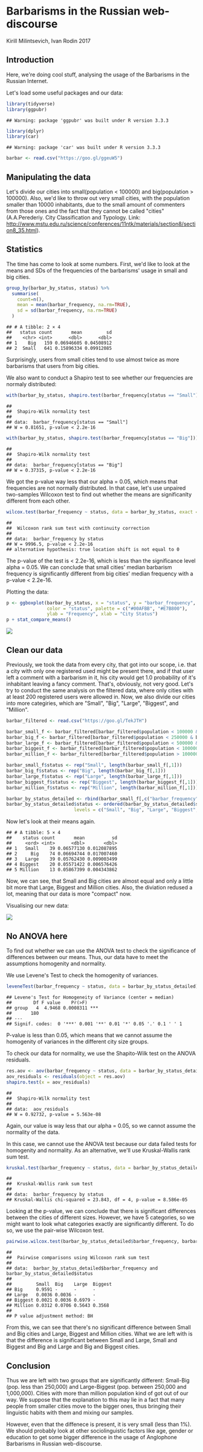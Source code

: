 Barbarisms in the Russian web-discourse
================
Kirill Milintsevich, Ivan Rodin
2017

Introduction
------------

Here, we're doing cool stuff, analysing the usage of the Barbarisms in the Russian Internet.

Let's load some useful packages and our data:

``` r
library(tidyverse)
library(ggpubr)
```

    ## Warning: package 'ggpubr' was built under R version 3.3.3

``` r
library(dplyr)
library(car)
```

    ## Warning: package 'car' was built under R version 3.3.3

``` r
barbar <- read.csv("https://goo.gl/ggeuW5")
```

Manipulating the data
---------------------

Let's divide our cities into small(population &lt; 100000) and big(population &gt; 100000). Also, we'd like to throw out very small cities, with the population smaller than 10000 inhabitants, due to the small amount of commenters from those ones and the fact that they cannot be called "cities" (A.A.Perederiy. City Classification and Typology. Link: <http://www.mstu.edu.ru/science/conferences/11ntk/materials/section8/section8_35.html>).

Statistics
----------

The time has come to look at some numbers. First, we'd like to look at the means and SDs of the frequencies of the barbarisms' usage in small and big cities.

``` r
group_by(barbar_by_status, status) %>%
  summarise(
    count=n(),
    mean = mean(barbar_frequency, na.rm=TRUE),
    sd = sd(barbar_frequency, na.rm=TRUE)
  )
```

    ## # A tibble: 2 × 4
    ##   status count       mean         sd
    ##    <chr> <int>      <dbl>      <dbl>
    ## 1    Big   159 0.06946605 0.04508912
    ## 2  Small   641 0.15896334 0.09912085

Surprisingly, users from small cities tend to use almost twice as more barbarisms that users from big cities.

We also want to conduct a Shapiro test to see whether our frequencies are normaly distributed:

``` r
with(barbar_by_status, shapiro.test(barbar_frequency[status == "Small"])) 
```

    ## 
    ##  Shapiro-Wilk normality test
    ## 
    ## data:  barbar_frequency[status == "Small"]
    ## W = 0.81651, p-value < 2.2e-16

``` r
with(barbar_by_status, shapiro.test(barbar_frequency[status == "Big"])) 
```

    ## 
    ##  Shapiro-Wilk normality test
    ## 
    ## data:  barbar_frequency[status == "Big"]
    ## W = 0.37315, p-value < 2.2e-16

We got the p-value way less that our alpha = 0.05, which means that frequencies are not normally distributed. In that case, let's use unpaired two-samples Wilcoxon test to find out whether the means are significanlty different from each other.

``` r
wilcox.test(barbar_frequency ~ status, data = barbar_by_status, exact = FALSE)
```

    ## 
    ##  Wilcoxon rank sum test with continuity correction
    ## 
    ## data:  barbar_frequency by status
    ## W = 9996.5, p-value < 2.2e-16
    ## alternative hypothesis: true location shift is not equal to 0

The p-value of the test is &lt; 2.2e-16, which is less than the significance level alpha = 0.05. We can conclude that small cities' median barbarism frequency is significantly different from big cities' median frequency with a p-value &lt; 2.2e-16.

Plotting the data:

``` r
p <- ggboxplot(barbar_by_status, x = "status", y = "barbar_frequency", 
               color = "status", palette = c("#00AFBB", "#E7B800"),
               ylab = "Frequency", xlab = "City Status")
p + stat_compare_means()
```

![](Barbarisms_files/figure-markdown_github/plot%20wilcoxon-1.png)

Clean our data
--------------

Previously, we took the data from every city, that got into our scope, i.e. that a city with only one registered used might be present there, and if that user left a comment with a barbarism in it, his city would get 1.0 probability of it's inhabitant leaving a fancy comment. That's, obviously, not very good. Let's try to conduct the same analysis on the filtered data, where only cities with at least 200 registered users were allowed in. Now, we also divide our cities into more categiries, which are "Small", "Big", "Large", "Biggest", and "Million".

``` r
barbar_filtered <- read.csv("https://goo.gl/TekJTH")

barbar_small_f <- barbar_filtered[barbar_filtered$population < 100000 & barbar_filtered$population > 10000,]
barbar_big_f <- barbar_filtered[barbar_filtered$population < 250000 & barbar_filtered$population > 100000,]
barbar_large_f <- barbar_filtered[barbar_filtered$population < 500000 & barbar_filtered$population > 250000,]
barbar_biggest_f <- barbar_filtered[barbar_filtered$population < 1000000 & barbar_filtered$population > 500000,]
barbar_million_f <- barbar_filtered[barbar_filtered$population > 1000000,]

barbar_small_f$status <- rep("Small", length(barbar_small_f[,1]))
barbar_big_f$status <- rep("Big", length(barbar_big_f[,1]))
barbar_large_f$status <- rep("Large", length(barbar_large_f[,1]))
barbar_biggest_f$status <- rep("Biggest", length(barbar_biggest_f[,1]))
barbar_million_f$status <- rep("Million", length(barbar_million_f[,1]))

barbar_by_status_detailed <- rbind(barbar_small_f[,c("barbar_frequency","status")], barbar_big_f[,c("barbar_frequency","status")], barbar_large_f[,c("barbar_frequency","status")], barbar_biggest_f[,c("barbar_frequency","status")], barbar_million_f[,c("barbar_frequency","status")])
barbar_by_status_detailed$status <- ordered(barbar_by_status_detailed$status,
                         levels = c("Small", "Big", "Large", "Biggest", "Million"))
```

Now let's look at their means again.

    ## # A tibble: 5 × 4
    ##    status count       mean          sd
    ##     <ord> <int>      <dbl>       <dbl>
    ## 1   Small    39 0.06577130 0.012087895
    ## 2     Big    74 0.06694744 0.017007460
    ## 3   Large    39 0.05762430 0.009003499
    ## 4 Biggest    20 0.05571422 0.006576426
    ## 5 Million    13 0.05867399 0.004343862

Now, we can see, that Small and Big cities are almost equal and only a little bit more that Large, Biggest and Million cities. Also, the diviation redused a lot, meaning that our data is more "compact" now.

Visualising our new data:

![](Barbarisms_files/figure-markdown_github/filtered%20plot-1.png)

No ANOVA here
-------------

To find out whether we can use the ANOVA test to check the significance of differences between our means. Thus, our data have to meet the assumptions homogenity and normality.

We use Levene's Test to check the homogenity of variances.

``` r
leveneTest(barbar_frequency ~ status, data = barbar_by_status_detailed)
```

    ## Levene's Test for Homogeneity of Variance (center = median)
    ##        Df F value    Pr(>F)    
    ## group   4  4.9468 0.0008311 ***
    ##       180                      
    ## ---
    ## Signif. codes:  0 '***' 0.001 '**' 0.01 '*' 0.05 '.' 0.1 ' ' 1

P-value is less than 0.05, which means that we cannot assume the homogenity of variances in the different city size groups.

To check our data for normality, we use the Shapito-Wilk test on the ANOVA residuals.

``` r
res.aov <- aov(barbar_frequency ~ status, data = barbar_by_status_detailed)
aov_residuals <- residuals(object = res.aov)
shapiro.test(x = aov_residuals)
```

    ## 
    ##  Shapiro-Wilk normality test
    ## 
    ## data:  aov_residuals
    ## W = 0.92732, p-value = 5.563e-08

Again, our value is way less that our alpha = 0.05, so we cannot assume the normality of the data.

In this case, we cannot use the ANOVA test because our data failed tests for homogenity and normality. As an alternative, we'll use Kruskal-Wallis rank sum test.

``` r
kruskal.test(barbar_frequency ~ status, data = barbar_by_status_detailed)
```

    ## 
    ##  Kruskal-Wallis rank sum test
    ## 
    ## data:  barbar_frequency by status
    ## Kruskal-Wallis chi-squared = 23.843, df = 4, p-value = 8.586e-05

Looking at the p-value, we can conclude that there is significant differences between the cities of different sizes. However, we have 5 categories, so we might want to look what categories exactly are significantly different. To do so, we use the pair-wise Wilcoxon test.

``` r
pairwise.wilcox.test(barbar_by_status_detailed$barbar_frequency, barbar_by_status_detailed$status, p.adjust.method = "BH")
```

    ## 
    ##  Pairwise comparisons using Wilcoxon rank sum test 
    ## 
    ## data:  barbar_by_status_detailed$barbar_frequency and barbar_by_status_detailed$status 
    ## 
    ##         Small  Big    Large  Biggest
    ## Big     0.9591 -      -      -      
    ## Large   0.0036 0.0036 -      -      
    ## Biggest 0.0021 0.0036 0.6979 -      
    ## Million 0.0312 0.0706 0.5643 0.3568 
    ## 
    ## P value adjustment method: BH

From this, we can see that there's no significant difference between Small and Big cities and Large, Biggest and Million cities. What we are left with is that the difference is significant between Small and Large, Small and Biggest and Big and Large and Big and Biggest cities.

Conclusion
----------

Thus we are left with two groups that are significantly different: Small-Big (pop. less than 250,000) and Large-Biggest (pop. between 250,000 and 1,000,000). Cities with more than million population kind of got out of our way. We suppose that the explanation to this may lie in a fact that many people from smaller cities move to the bigger ones, thus bringing their linguistic habits with them and mixing our samples.

However, even that the diffenece is present, it is very small (less than 1%). We should probably look at other sociolinguistic factors like age, gender or education to get some bigger difference in the usage of Anglophone Barbarisms in Russian web-discourse.
